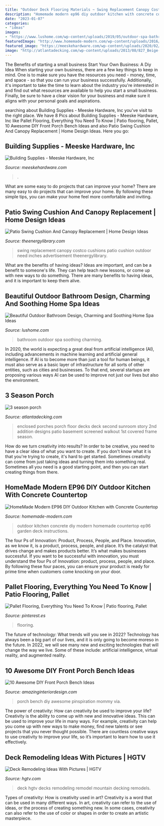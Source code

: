```yaml
---
title: "Outdoor Deck Flooring Materials ~ Swing Replacement Canopy Costco Cushions Patio Cushion Outdoor Need Inches Advertisement Theenergylibrary"
description: "Homemade modern ep96 diy outdoor kitchen with concrete countertop"
date: "2023-01-07"
categories:
- "ideas"
images:
- "https://www.lushome.com/wp-content/uploads/2019/05/outdoor-spa-bathroom-design-ideas-9.jpg"
featuredImage: "http://www.homemade-modern.com/wp-content/uploads/2016/10/diyoutdoorkitchenfinal_2.jpg"
featured_image: "https://meeskehardware.com/wp-content/uploads/2020/02/Lumber.jpg"
image: "http://atlantadecking.com/wp-content/uploads/2013/08/827_Beige-Porch-Exterior1.jpg"
---
```



The Benefits of starting a small business
Start Your Own Business: A Diy Idea 
When starting your own business, there are a few key things to keep in mind. One is to make sure you have the resources you need - money, time, and space - so that you can run your business successfully. Additionally, it's important to take the time to learn about the industry you're interested in and find out what resources are available to help you start a small business. Finally, be sure to have a clear vision for your business and make sure it aligns with your personal goals and aspirations.

	

		
searching about Building Supplies - Meeske Hardware, Inc you've visit to the right place. We have 8 Pics about Building Supplies - Meeske Hardware, Inc like Pallet Flooring, Everything You Need To Know | Patio flooring, Pallet, 10 Awesome DIY Front Porch Bench Ideas and also Patio Swing Cushion And Canopy Replacement | Home Design Ideas. Here you go:
		
    
## Building Supplies - Meeske Hardware, Inc

<img loading=lazy src="https://meeskehardware.com/wp-content/uploads/2020/02/Lumber.jpg" onerror="this.onerror=null;this.src='https://tse1.mm.bing.net/th?id=OIP.Ma2Cr0ZV2y1mlFx6mctueAHaHa&amp;pid=15.1';" alt="Building Supplies - Meeske Hardware, Inc">

_Source: meeskehardware.com_

>. 

	

What are some easy to do projects that can improve your home?
There are many easy to do projects that can improve your home. By following these simple tips, you can make your home feel more comfortable and inviting.

    
## Patio Swing Cushion And Canopy Replacement | Home Design Ideas

<img loading=lazy src="http://www.theenergylibrary.com/wp-content/uploads/2015/12/patio-swing-cushion-and-canopy-replacement.jpg" onerror="this.onerror=null;this.src='https://tse4.mm.bing.net/th?id=OIP.yJVCqMBYbyudqSq3iVU2FQHaJ5&amp;pid=15.1';" alt="Patio Swing Cushion And Canopy Replacement | Home Design Ideas">

_Source: theenergylibrary.com_

>swing replacement canopy costco cushions patio cushion outdoor need inches advertisement theenergylibrary. 

	

What are the benefits of having ideas?
Ideas are important, and can be a benefit to someone's life. They can help teach new lessons, or come up with new ways to do something. There are many benefits to having ideas, and it is important to keep them alive.

    
## Beautiful Outdoor Bathroom Design, Charming And Soothing Home Spa Ideas

<img loading=lazy src="https://www.lushome.com/wp-content/uploads/2019/05/outdoor-spa-bathroom-design-ideas-9.jpg" onerror="this.onerror=null;this.src='https://tse2.mm.bing.net/th?id=OIP.N7Zo2fS04BQ_7zDMZL2s6QHaJ3&amp;pid=15.1';" alt="Beautiful Outdoor Bathroom Design, Charming and Soothing Home Spa Ideas">

_Source: lushome.com_

>bathroom outdoor spa soothing charming. 

	

In 2020, the world is expecting a great deal from artificial intelligence (AI), including advancements in machine learning and artificial general intelligence. If AI is to become more than just a tool for human beings, it must also serve as a basic layer of infrastructure for all sorts of other entities, such as cities and businesses. To that end, several startups are proposing various ways AI can be used to improve not just our lives but also the environment.

    
## 3 Season Porch

<img loading=lazy src="http://atlantadecking.com/wp-content/uploads/2013/08/827_Beige-Porch-Exterior1.jpg" onerror="this.onerror=null;this.src='https://tse3.mm.bing.net/th?id=OIP.iKKcREfs_I6F85N8vhM8MgHaGK&amp;pid=15.1';" alt="3 season porch">

_Source: atlantadecking.com_

>enclosed porches porch floor decks deck second sunroom story 2nd addition designs patio basement screened walkout 1st covered frame season. 

	

How do we turn creativity into results?
In order to be creative, you need to have a clear idea of what you want to create. If you don't know what it is that you're trying to create, it's hard to get started. Sometimes creativity can come from just taking ideas and turning them into something real. Sometimes all you need is a good starting point, and then you can start creating things from there.

    
## HomeMade Modern EP96 DIY Outdoor Kitchen With Concrete Countertop

<img loading=lazy src="http://www.homemade-modern.com/wp-content/uploads/2016/10/diyoutdoorkitchenfinal_2.jpg" onerror="this.onerror=null;this.src='https://tse2.mm.bing.net/th?id=OIP.98l_4c_twIbaLhzC0rVYxgHaFd&amp;pid=15.1';" alt="HomeMade Modern EP96 DIY Outdoor Kitchen with Concrete Countertop">

_Source: homemade-modern.com_

>outdoor kitchen concrete diy modern homemade countertop ep96 garden deck instructions. 

	

The four Ps of Innovation: Product, Process, People, and Place.
Innovation, as we know it, is a product, process, people, and place. It’s the catalyst that drives change and makes products better. It’s what makes businesses successful.
If you want to be successful with innovation, you must understand the four Ps of Innovation: product, process, people, and place. By following these four paces, you can ensure your product is ready for prime time when customers come knocking on your door.

    
## Pallet Flooring, Everything You Need To Know | Patio Flooring, Pallet

<img loading=lazy src="https://i.pinimg.com/736x/8c/bc/69/8cbc699a5ea34970e1db70f90f381bb3.jpg" onerror="this.onerror=null;this.src='https://tse2.mm.bing.net/th?id=OIP.oafC5G2PGhLvy9W__5C24AHaNK&amp;pid=15.1';" alt="Pallet Flooring, Everything You Need To Know | Patio flooring, Pallet">

_Source: pinterest.es_

>flooring. 

	

The future of technology: What trends will you see in 2022?
Technology has always been a big part of our lives, and it is only going to become moreso in the future. In 2022, we will see many new and exciting technologies that will change the way we live. Some of these include: artificial intelligence, virtual reality, and augmented reality.

    
## 10 Awesome DIY Front Porch Bench Ideas

<img loading=lazy src="http://www.amazinginteriordesign.com/wp-content/uploads/2017/08/10-Awesome-DIY-Front-Porch-Bench-Ideas-5.jpg" onerror="this.onerror=null;this.src='https://tse1.mm.bing.net/th?id=OIP.ytITM9_PE5c9lBDSrs1kwwHaOo&amp;pid=15.1';" alt="10 Awesome DIY Front Porch Bench Ideas">

_Source: amazinginteriordesign.com_

>porch bench diy awesome pinspiration mommy via. 

	

The power of creativity: How can creativity be used to improve your life?
Creativity is the ability to come up with new and innovative ideas. This can be used to improve your life in many ways. For example, creativity can help you come up with new ways to make money, find new talents or see projects that you never thought possible. There are countless creative ways to use creativity to improve your life, so it’s important to learn how to use it effectively.

    
## Deck Remodeling Ideas With Pictures | HGTV

<img loading=lazy src="https://hgtvhome.sndimg.com/content/dam/images/hgrm/fullset/2012/3/5/0/CI-Fiberon_mountain-deck_s4x3.jpg.rend.hgtvcom.616.462.suffix/1409173125412.jpeg" onerror="this.onerror=null;this.src='https://tse2.mm.bing.net/th?id=OIP.uzUXOBOVl41scv2biifdnQHaFj&amp;pid=15.1';" alt="Deck Remodeling Ideas With Pictures | HGTV">

_Source: hgtv.com_

>deck hgtv decks remodeling remodel mountain decking remodels. 

	

Types of creativity: How is creativity used in art?
Creativity is a word that can be used in many different ways. In art, creativity can refer to the use of ideas, or the process of creating something new. In some cases, creativity can also refer to the use of color or shapes in order to create an artistic masterpiece.

